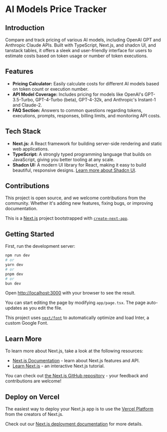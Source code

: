 # AI Models Price Tracker

## Introduction

Compare and track pricing of various AI models, including OpenAI GPT and Anthropic Claude APIs. Built with TypeScript, Next.js, and shadcn UI, and tanstack tables, it offers a sleek and user-friendly interface for users to estimate costs based on token usage or number of token executions.

## Features

- **Pricing Calculator:** Easily calculate costs for different AI models based on token count or execution number.
- **API Model Coverage:** Includes pricing for models like OpenAI's GPT-3.5-Turbo, GPT-4-Turbo (beta), GPT-4-32k, and Anthropic's Instant-1 and Claude-2.
- **FAQ Section:** Answers to common questions regarding tokens, executions, prompts, responses, billing limits, and monitoring API costs.

## Tech Stack

- **Next.js:** A React framework for building server-side rendering and static web applications.
- **TypeScript:** A strongly typed programming language that builds on JavaScript, giving you better tooling at any scale.
- **Shadcn UI:** A modern UI library for React, making it easy to build beautiful, responsive designs. [Learn more about Shadcn UI](https://ui.shadcn.com/).

## Contributions

This project is open source, and we welcome contributions from the community. Whether it's adding new features, fixing bugs, or improving documentation.

This is a [Next.js](https://nextjs.org/) project bootstrapped with [`create-next-app`](https://github.com/vercel/next.js/tree/canary/packages/create-next-app).

## Getting Started

First, run the development server:

```bash
npm run dev
# or
yarn dev
# or
pnpm dev
# or
bun dev
```

Open [http://localhost:3000](http://localhost:3000) with your browser to see the result.

You can start editing the page by modifying `app/page.tsx`. The page auto-updates as you edit the file.

This project uses [`next/font`](https://nextjs.org/docs/basic-features/font-optimization) to automatically optimize and load Inter, a custom Google Font.

## Learn More

To learn more about Next.js, take a look at the following resources:

- [Next.js Documentation](https://nextjs.org/docs) - learn about Next.js features and API.
- [Learn Next.js](https://nextjs.org/learn) - an interactive Next.js tutorial.

You can check out [the Next.js GitHub repository](https://github.com/vercel/next.js/) - your feedback and contributions are welcome!

## Deploy on Vercel

The easiest way to deploy your Next.js app is to use the [Vercel Platform](https://vercel.com/new?utm_medium=default-template&filter=next.js&utm_source=create-next-app&utm_campaign=create-next-app-readme) from the creators of Next.js.

Check out our [Next.js deployment documentation](https://nextjs.org/docs/deployment) for more details.

